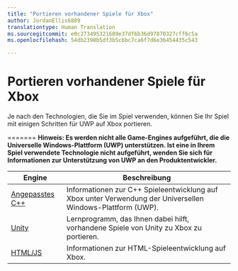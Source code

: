 ```yaml
---
title: "Portieren vorhandener Spiele für Xbox"
author: JordanEllis6809
translationtype: Human Translation
ms.sourcegitcommit: e0c273495321689e37df6b36d97870327cff6c5a
ms.openlocfilehash: 54db2390b5df3b5c6bc7ca6f7d6e36454435c543

---
```


# Portieren vorhandener Spiele für Xbox


Je nach den Technologien, die Sie im Spiel verwenden, können Sie Ihr Spiel mit einigen Schritten für UWP auf Xbox portieren.

=======
**Hinweis: Es werden nicht alle Game-Engines aufgeführt, die die Universelle Windows-Plattform (UWP) unterstützen. Ist eine in Ihrem Spiel verwendete Technologie nicht aufgeführt, wenden Sie sich für Informationen zur Unterstützung von UWP an den Produktentwickler.**

| Engine      | Beschreibung |
|------------|-------------|
|[Angepasstes C++](development-lanes-custom-cpp.md)| Informationen zur C++ Spieleentwicklung auf Xbox unter Verwendung der Universellen Windows-Plattform (UWP). |
|[Unity](development-lanes-unity.md)| Lernprogramm, das Ihnen dabei hilft, vorhandene Spiele von Unity zu Xbox zu portieren. |
|[HTML/JS](development-lanes-html.md)| Informationen zur HTML-Spieleentwicklung auf Xbox. |



<!--HONumber=Jul16_HO1-->


